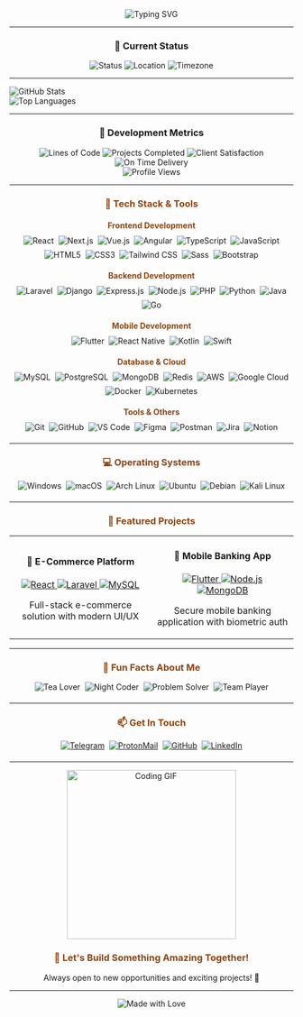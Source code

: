<div align="center">
  <img src="https://readme-typing-svg.demolab.com?font=Fira+Code&weight=600&size=28&pause=1000&color=8B4513&center=true&vCenter=true&width=600&height=100&lines=Hallo%2C+I'm+Ovin;Full+Stack+Developer;Web+%26+Mobile+Developer;Passionate+about+Innovation" alt="Typing SVG" />
</div>

---

<div align="center">
  <h3>🎯 Current Status</h3>
  <img src="https://img.shields.io/badge/Status-Available%20for%20Projects-brightgreen?style=for-the-badge" alt="Status" />
  <img src="https://img.shields.io/badge/Location-Indonesia-FF6B6B?style=for-the-badge" alt="Location" />
  <img src="https://img.shields.io/badge/Timezone-WIB%20%28UTC%2B7%29-00D4AA?style=for-the-badge" alt="Timezone" />
</div>

---

<div align="left">
  <img src="https://github-readme-stats.anuraghazra1.vercel.app/api?username=vincreator&show_icons=true&theme=radical&hide_border=true&bg_color=0D1117&title_color=8B4513&text_color=FFFFFF&icon_color=8B4513&hide=issues,contribs&include_all_commits=true&count_private=true" alt="GitHub Stats" />
</div>

<div align="left">
  <img src="https://github-readme-stats.anuraghazra1.vercel.app/api/top-langs/?username=vincreator&layout=compact&theme=radical&hide_border=true&bg_color=0D1117&title_color=8B4513&text_color=FFFFFF&langs_count=8&hide=jupyter%20notebook,tex,css,php" alt="Top Languages" />
</div>

---

<div align="center">
  <h3>🚀 Development Metrics</h3>
  <img src="https://img.shields.io/badge/Lines%20of%20Code-100k%2B-brightgreen?style=for-the-badge" alt="Lines of Code" />
  <img src="https://img.shields.io/badge/Projects%20Completed-30%2B-blue?style=for-the-badge" alt="Projects Completed" />
  <img src="https://img.shields.io/badge/Client%20Satisfaction-98%25-orange?style=for-the-badge" alt="Client Satisfaction" />
  <img src="https://img.shields.io/badge/On%20Time%20Delivery-95%25-purple?style=for-the-badge" alt="On Time Delivery" />
</div>

<div align="center">
  <img src="https://komarev.com/ghpvc/?username=vincreator&style=for-the-badge&color=8B4513&label=PROFILE+VIEWS" alt="Profile Views" />
</div>

---

<div align="center">
  <h3 style="color: #8B4513;">🚀 Tech Stack & Tools</h3>
</div>

<div align="center">
  <h4 style="color: #8B4513; margin: 20px 0 10px 0;">Frontend Development</h4>
  <div style="display: flex; flex-wrap: wrap; justify-content: center; gap: 8px; margin-bottom: 20px;">
    <img src="https://img.shields.io/badge/React-20232A?style=flat-square&logo=react&logoColor=61DAFB" alt="React" />
    <img src="https://img.shields.io/badge/Next.js-000000?style=flat-square&logo=next.js&logoColor=white" alt="Next.js" />
    <img src="https://img.shields.io/badge/Vue.js-4FC08D?style=flat-square&logo=vue.js&logoColor=white" alt="Vue.js" />
    <img src="https://img.shields.io/badge/Angular-DD0031?style=flat-square&logo=angular&logoColor=white" alt="Angular" />
    <img src="https://img.shields.io/badge/TypeScript-007ACC?style=flat-square&logo=typescript&logoColor=white" alt="TypeScript" />
    <img src="https://img.shields.io/badge/JavaScript-F7DF1E?style=flat-square&logo=javascript&logoColor=black" alt="JavaScript" />
    <img src="https://img.shields.io/badge/HTML5-E34F26?style=flat-square&logo=html5&logoColor=white" alt="HTML5" />
    <img src="https://img.shields.io/badge/CSS3-1572B6?style=flat-square&logo=css3&logoColor=white" alt="CSS3" />
    <img src="https://img.shields.io/badge/Tailwind_CSS-38B2AC?style=flat-square&logo=tailwind-css&logoColor=white" alt="Tailwind CSS" />
    <img src="https://img.shields.io/badge/Sass-CC6699?style=flat-square&logo=sass&logoColor=white" alt="Sass" />
    <img src="https://img.shields.io/badge/Bootstrap-563D7C?style=flat-square&logo=bootstrap&logoColor=white" alt="Bootstrap" />
  </div>
</div>

<div align="center">
  <h4 style="color: #8B4513; margin: 20px 0 10px 0;">Backend Development</h4>
  <div style="display: flex; flex-wrap: wrap; justify-content: center; gap: 8px; margin-bottom: 20px;">
    <img src="https://img.shields.io/badge/Laravel-FF2D20?style=flat-square&logo=laravel&logoColor=white" alt="Laravel" />
    <img src="https://img.shields.io/badge/Django-092E20?style=flat-square&logo=django&logoColor=white" alt="Django" />
    <img src="https://img.shields.io/badge/Express.js-000000?style=flat-square&logo=express&logoColor=white" alt="Express.js" />
    <img src="https://img.shields.io/badge/Node.js-339933?style=flat-square&logo=nodedotjs&logoColor=white" alt="Node.js" />
    <img src="https://img.shields.io/badge/PHP-777BB4?style=flat-square&logo=php&logoColor=white" alt="PHP" />
    <img src="https://img.shields.io/badge/Python-3776AB?style=flat-square&logo=python&logoColor=white" alt="Python" />
    <img src="https://img.shields.io/badge/Java-ED8B00?style=flat-square&logo=openjdk&logoColor=white" alt="Java" />
    <img src="https://img.shields.io/badge/Go-00ADD8?style=flat-square&logo=go&logoColor=white" alt="Go" />
  </div>
</div>

<div align="center">
  <h4 style="color: #8B4513; margin: 20px 0 10px 0;">Mobile Development</h4>
  <div style="display: flex; flex-wrap: wrap; justify-content: center; gap: 8px; margin-bottom: 20px;">
    <img src="https://img.shields.io/badge/Flutter-02569B?style=flat-square&logo=flutter&logoColor=white" alt="Flutter" />
    <img src="https://img.shields.io/badge/React_Native-20232A?style=flat-square&logo=react&logoColor=61DAFB" alt="React Native" />
    <img src="https://img.shields.io/badge/Kotlin-0095D5?style=flat-square&logo=kotlin&logoColor=white" alt="Kotlin" />
    <img src="https://img.shields.io/badge/Swift-FA7343?style=flat-square&logo=swift&logoColor=white" alt="Swift" />
  </div>
</div>

<div align="center">
  <h4 style="color: #8B4513; margin: 20px 0 10px 0;">Database & Cloud</h4>
  <div style="display: flex; flex-wrap: wrap; justify-content: center; gap: 8px; margin-bottom: 20px;">
    <img src="https://img.shields.io/badge/MySQL-00000F?style=flat-square&logo=mysql&logoColor=white" alt="MySQL" />
    <img src="https://img.shields.io/badge/PostgreSQL-316192?style=flat-square&logo=postgresql&logoColor=white" alt="PostgreSQL" />
    <img src="https://img.shields.io/badge/MongoDB-4EA94B?style=flat-square&logo=mongodb&logoColor=white" alt="MongoDB" />
    <img src="https://img.shields.io/badge/Redis-DC382D?style=flat-square&logo=redis&logoColor=white" alt="Redis" />
    <img src="https://img.shields.io/badge/AWS-FF9900?style=flat-square&logo=amazonaws&logoColor=white" alt="AWS" />
    <img src="https://img.shields.io/badge/Google_Cloud-4285F4?style=flat-square&logo=google-cloud&logoColor=white" alt="Google Cloud" />
    <img src="https://img.shields.io/badge/Docker-2CA5E0?style=flat-square&logo=docker&logoColor=white" alt="Docker" />
    <img src="https://img.shields.io/badge/Kubernetes-326CE5?style=flat-square&logo=kubernetes&logoColor=white" alt="Kubernetes" />
  </div>
</div>

<div align="center">
  <h4 style="color: #8B4513; margin: 20px 0 10px 0;">Tools & Others</h4>
  <div style="display: flex; flex-wrap: wrap; justify-content: center; gap: 8px; margin-bottom: 20px;">
    <img src="https://img.shields.io/badge/Git-F05032?style=flat-square&logo=git&logoColor=white" alt="Git" />
    <img src="https://img.shields.io/badge/GitHub-100000?style=flat-square&logo=github&logoColor=white" alt="GitHub" />
    <img src="https://img.shields.io/badge/VS_Code-007ACC?style=flat-square&logo=visual-studio-code&logoColor=white" alt="VS Code" />
    <img src="https://img.shields.io/badge/Figma-F24E1E?style=flat-square&logo=figma&logoColor=white" alt="Figma" />
    <img src="https://img.shields.io/badge/Postman-FF6C37?style=flat-square&logo=postman&logoColor=white" alt="Postman" />
    <img src="https://img.shields.io/badge/Jira-0052CC?style=flat-square&logo=jira&logoColor=white" alt="Jira" />
    <img src="https://img.shields.io/badge/Notion-000000?style=flat-square&logo=notion&logoColor=white" alt="Notion" />
  </div>
</div>

---

<div align="center">
  <h3 style="color: #8B4513;">💻 Operating Systems</h3>
  <div style="display: flex; flex-wrap: wrap; justify-content: center; gap: 8px; margin-bottom: 20px;">
    <img src="https://img.shields.io/badge/Windows-0078D6?style=flat-square&logo=windows&logoColor=white" alt="Windows" />
    <img src="https://img.shields.io/badge/macOS-000000?style=flat-square&logo=macos&logoColor=white" alt="macOS" />
    <img src="https://img.shields.io/badge/Arch_Linux-1793D1?style=flat-square&logo=arch-linux&logoColor=white" alt="Arch Linux" />
    <img src="https://img.shields.io/badge/Ubuntu-E95420?style=flat-square&logo=ubuntu&logoColor=white" alt="Ubuntu" />
    <img src="https://img.shields.io/badge/Debian-A81D33?style=flat-square&logo=debian&logoColor=white" alt="Debian" />
    <img src="https://img.shields.io/badge/Kali_Linux-557C94?style=flat-square&logo=kali-linux&logoColor=white" alt="Kali Linux" />
  </div>
</div>

---

<div align="center">
  <h3 style="color: #8B4513;">🎯 Featured Projects</h3>
  <table>
    <tr>
      <td width="50%">
        <h4 align="center">🚀 E-Commerce Platform</h4>
        <p align="center">
          <a href="#" target="_blank">
            <img src="https://img.shields.io/badge/React-20232A?style=for-the-badge&logo=react&logoColor=61DAFB" alt="React" />
            <img src="https://img.shields.io/badge/Laravel-FF2D20?style=for-the-badge&logo=laravel&logoColor=white" alt="Laravel" />
            <img src="https://img.shields.io/badge/MySQL-00000F?style=for-the-badge&logo=mysql&logoColor=white" alt="MySQL" />
          </a>
        </p>
        <p align="center">Full-stack e-commerce solution with modern UI/UX</p>
      </td>
      <td width="50%">
        <h4 align="center">📱 Mobile Banking App</h4>
        <p align="center">
          <a href="#" target="_blank">
            <img src="https://img.shields.io/badge/Flutter-02569B?style=for-the-badge&logo=flutter&logoColor=white" alt="Flutter" />
            <img src="https://img.shields.io/badge/Node.js-339933?style=for-the-badge&logo=nodedotjs&logoColor=white" alt="Node.js" />
            <img src="https://img.shields.io/badge/MongoDB-4EA94B?style=for-the-badge&logo=mongodb&logoColor=white" alt="MongoDB" />
          </a>
        </p>
        <p align="center">Secure mobile banking application with biometric auth</p>
      </td>
    </tr>
  </table>
</div>

---

<div align="center">
  <h3 style="color: #8B4513;">🎨 Fun Facts About Me</h3>
  <div style="display: flex; flex-wrap: wrap; justify-content: center; gap: 8px; margin-bottom: 20px;">
    <img src="https://img.shields.io/badge/Tea%20Enjoyer-☕-FF6B6B?style=flat-square" alt="Tea Lover" />
    <img src="https://img.shields.io/badge/Night%20Coder-🌙-8B4513?style=flat-square" alt="Night Coder" />
    <img src="https://img.shields.io/badge/Problem%20Solver-💡-00D4AA?style=flat-square" alt="Problem Solver" />
    <img src="https://img.shields.io/badge/Team%20Player-🤝-FFD93D?style=flat-square" alt="Team Player" />
  </div>
</div>

---

<div align="center">
  <h3 style="color: #8B4513;">📫 Get In Touch</h3>
  <div style="display: flex; flex-wrap: wrap; justify-content: center; gap: 8px; margin-bottom: 20px;">
    <a href="https://t.me/oViNc">
      <img src="https://img.shields.io/badge/Telegram-2CA5E0?style=flat-square&logo=telegram&logoColor=white" alt="Telegram" />
    </a>
    <a href="mailto:ovinc@pm.me">
      <img src="https://img.shields.io/badge/ProtonMail-8B89CC?style=flat-square&logo=protonmail&logoColor=white" alt="ProtonMail" />
    </a>
    <a href="https://github.com/vincreator">
      <img src="https://img.shields.io/badge/GitHub-100000?style=flat-square&logo=github&logoColor=white" alt="GitHub" />
    </a>
    <a href="https://linkedin.com/in/yourprofile">
      <img src="https://img.shields.io/badge/LinkedIn-0077B5?style=flat-square&logo=linkedin&logoColor=white" alt="LinkedIn" />
    </a>
  </div>
</div>

---

<div align="center">
  <img src="https://media4.giphy.com/media/3otPoLEMiwPMpqJcly/giphy.gif" alt="Coding GIF" width="300" />
</div>

<div align="center">
  <h3 style="color: #8B4513;">🌟 Let's Build Something Amazing Together!</h3>
  <p>Always open to new opportunities and exciting projects! 🚀</p>
</div>

---

<div align="center">
  <img src="https://img.shields.io/badge/Made%20with%20❤️%20by%20Ovin-FF6B6B?style=for-the-badge" alt="Made with Love" />
</div>
